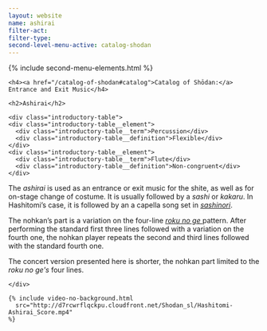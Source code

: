 ```yaml
---
layout: website
name: ashirai
filter-act:
filter-type:
second-level-menu-active: catalog-shodan
---
```


{% include second-menu-elements.html %}

<main class="page-content">
  <div class="text-container">

    <h4><a href="/catalog-of-shodan#catalog">Catalog of Shōdan:</a> Entrance and Exit Music</h4>

    <h2>Ashirai</h2>

    <div class="introductory-table">
    <div class="introductory-table__element">
      <div class="introductory-table__term">Percussion</div>
      <div class="introductory-table__definition">Flexible</div>
    </div>
    <div class="introductory-table__element">
      <div class="introductory-table__term">Flute</div>
      <div class="introductory-table__definition">Non-congruent</div>
    </div>
  </div>

  <p>The <em>ashirai</em> is used as an entrance or exit music for the shite, as well as for on-stage change of costume. It is usually followed by a <em>sashi</em> or <em>kakaru</em>. In Hashitomi’s case, it is followed by an a capella song set in <a href="/music/voices#Sashinori" target="_blank"><em>sashinori</em></a>.
  </p>
  <p>The nohkan’s part is a variation on the four-line <a href="/music/nohkan/Rokunoge" target="_blank"><em> roku no ge </em></a> pattern. After performing the standard first three lines followed with a variation on the fourth one, the nohkan player repeats the second and third lines followed with the standard fourth one.
  </p>
  <p>The concert version presented here is shorter, the nohkan part limited to the <em>roku no ge's</em> four lines.
</p>

    </div>

    {% include video-no-background.html
      src="http://d7rcwrflqckpu.cloudfront.net/Shodan_sl/Hashitomi-Ashirai_Score.mp4"
    %}

</main>
